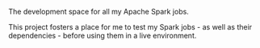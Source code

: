 The development space for all my Apache Spark jobs.

This project fosters a place for me to test my Spark jobs - as 
well as their dependencies - before using them in a live environment.
